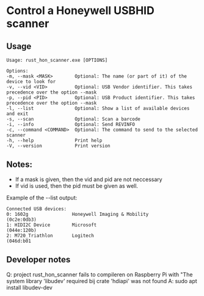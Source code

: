 # Control a Honeywell USBHID scanner

## Usage

```
Usage: rust_hon_scanner.exe [OPTIONS]

Options:
-m, --mask <MASK>        Optional: The name (or part of it) of the device to look for
-v, --vid <VID>          Optional: USB Vendor identifier. This takes precedence over the option --mask
-p, --pid <PID>          Optional: USB Product identifier. This takes precedence over the option --mask
-l, --list               Optional: Show a list of available devices and exit
-s, --scan               Optional: Scan a barcode
-i, --info               Optional: Send REVINFO
-c, --command <COMMAND>  Optional: The command to send to the selected scanner
-h, --help               Print help
-V, --version            Print version
```

## Notes:
* If a mask is given, then the vid and pid are not neccessary
* If vid is used, then the pid must be given as well.

Example of the --list output:

```
Connected USB devices:
0: 1602g                Honeywell Imaging & Mobility             (0c2e:0db3)
1: HIDI2C Device        Microsoft                                (044e:120b)
2: M720_Triathlon       Logitech                                 (046d:b01
```

## Developer notes

Q: project rust_hon_scanner fails to compileren on Raspberry Pi with "The system library 'libudev' required bij crate 'hdiapi' was not found
A: sudo apt install libudev-dev



